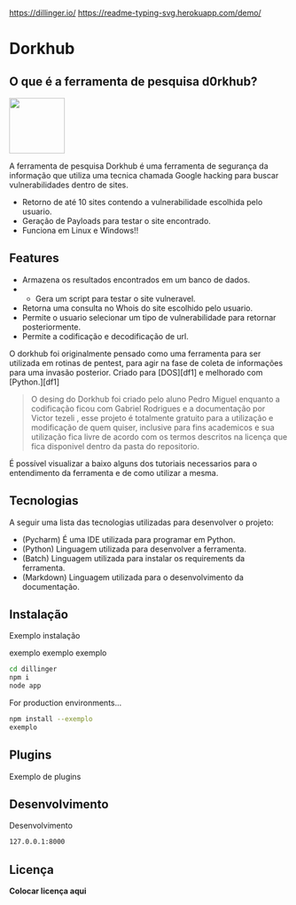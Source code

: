 https://dillinger.io/
https://readme-typing-svg.herokuapp.com/demo/

# Dorkhub
## O que é a ferramenta de pesquisa d0rkhub?
<img src="https://t.ctcdn.com.br/JlHwiRHyv0mTD7GfRkIlgO6eQX8=/640x360/smart/i257652.jpeg" width="100px">


A ferramenta de pesquisa Dorkhub é uma ferramenta de segurança da informação que utiliza uma tecnica chamada Google hacking para buscar vulnerabilidades dentro de sites.

- Retorno de até 10 sites contendo a vulnerabilidade escolhida pelo usuario.
- Geração de Payloads para testar o site encontrado.
- Funciona em Linux e Windows!!

## Features

- Armazena os resultados encontrados em um banco de dados.
- - Gera um script para testar o site vulneravel.
- Retorna uma consulta no Whois do site escolhido pelo usuario.
- Permite o usuario selecionar um tipo de vulnerabilidade para retornar posteriormente.
- Permite a codificação e decodificação de url.

O dorkhub foi originalmente pensado como uma ferramenta para ser utilizada em rotinas de pentest, para agir na fase de coleta de informações para uma invasão posterior.
Criado para  [DOS][df1] e melhorado com [Python.][df1]

> O desing do Dorkhub foi criado pelo aluno Pedro Miguel
> enquanto a codificação ficou com Gabriel Rodrigues
> e a documentação por Victor tezeli , esse projeto é 
> totalmente gratuito para a utilização e modificação 
> de quem quiser, inclusive para fins academicos e
> sua utilização fica livre de acordo com os termos 
> descritos na licença que fica disponivel dentro
> da pasta do repositorio.

É possível visualizar a baixo alguns dos tutoriais necessarios para o entendimento da ferramenta e de como utilizar a mesma.

## Tecnologias 

A seguir uma lista das tecnologias utilizadas para desenvolver o projeto:
- (Pycharm) É uma IDE utilizada para programar em Python.
- (Python)  Linguagem utilizada para desenvolver a ferramenta.
- (Batch) Linguagem utilizada para instalar os requirements da ferramenta.
- (Markdown) Linguagem utilizada para o desenvolvimento da documentação.

  
## Instalação

Exemplo instalação

exemplo exemplo exemplo

```sh
cd dillinger
npm i
node app
```

For production environments...

```sh
npm install --exemplo
exemplo
```

## Plugins

Exemplo de plugins


## Desenvolvimento

Desenvolvimento


```sh
127.0.0.1:8000
```

## Licença

**Colocar licença aqui**
